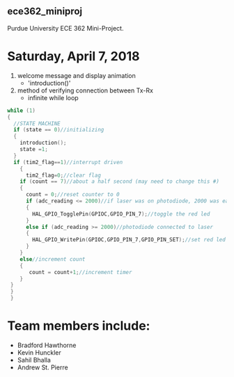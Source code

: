 ## ece362_miniproj
Purdue University ECE 362 Mini-Project. 

# Saturday, April 7, 2018
1. welcome message and display animation
    - 'introduction()'
2. method of verifying connection between Tx-Rx
    - infinite while loop
```C
while (1)
{
  //STATE MACHINE
  if (state == 0)//initializing
  {
    introduction();
    state =1;
  }
  if (tim2_flag==1)//interrupt driven
	{
	  tim2_flag=0;//clear flag
    if (count == 7)//about a half second (may need to change this #)
    {
      count = 0;//reset counter to 0
      if (adc_reading <= 2000)//if laser was on photodiode, 2000 was easily broken
      {
        HAL_GPIO_TogglePin(GPIOC,GPIO_PIN_7);//toggle the red led
      }
      else if (adc_reading >= 2000)//photodiode connected to laser
      {
        HAL_GPIO_WritePin(GPIOC,GPIO_PIN_7,GPIO_PIN_SET);//set red led to ON
      }
    }
    else//increment count
    {
       count = count+1;//increment timer
    }
 }
 }
 }
 ```
  
# Team members include: 
- Bradford Hawthorne
- Kevin Hunckler
- Sahil Bhalla
- Andrew St. Pierre
